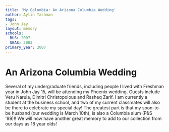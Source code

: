```yaml
---
title: 'My Columbia: An Arizona Columbia Wedding'
author: Aylin Tashman
tags:
- John Jay
layout: memory
schools:
  BUS: 2007
  SEAS: 2003
primary_year: 2007
---
```

# An Arizona Columbia Wedding

Several of my undergraduate friends, including people I lived with Freshman year in John Jay 15, will be attending my Phoenix wedding.  Guests include Veru Narula, Dimitri Christopolous and Rasheq Zarif.  I am currently a student at the business school, and two of my current classmates will also be there to celebrate my special day!  The greatest part is that my soon-to-be husband (our wedding is March 10th), is also a Columbia alum (P&S '99)!!  We will now have another great memory to add to our collection from our days as 18 year olds!
